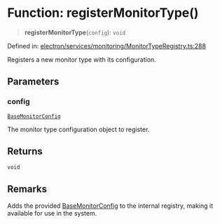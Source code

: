 # Function: registerMonitorType()

> **registerMonitorType**(`config`): `void`

Defined in: [electron/services/monitoring/MonitorTypeRegistry.ts:288](https://github.com/Nick2bad4u/Uptime-Watcher/blob/main/electron/services/monitoring/MonitorTypeRegistry.ts#L288)

Registers a new monitor type with its configuration.

## Parameters

### config

[`BaseMonitorConfig`](../interfaces/BaseMonitorConfig.md)

The monitor type configuration object to register.

## Returns

`void`

## Remarks

Adds the provided [BaseMonitorConfig](../interfaces/BaseMonitorConfig.md) to the internal registry, making
it available for use in the system.
